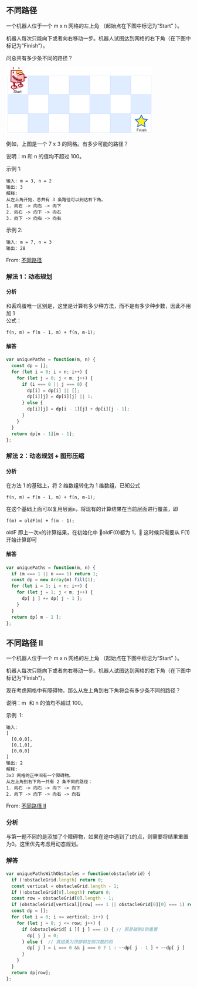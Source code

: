 ## 不同路径

一个机器人位于一个 m x n 网格的左上角 （起始点在下图中标记为“Start” ）。

机器人每次只能向下或者向右移动一步。机器人试图达到网格的右下角（在下图中标记为“Finish”）。

问总共有多少条不同的路径？

<img src="../../../static/不同路径.png">

例如，上图是一个 7 x 3 的网格。有多少可能的路径？

说明：m 和 n 的值均不超过 100。

示例 1:

```
输入: m = 3, n = 2
输出: 3
解释:
从左上角开始，总共有 3 条路径可以到达右下角。
1. 向右 -> 向右 -> 向下
2. 向右 -> 向下 -> 向右
3. 向下 -> 向右 -> 向右
```

示例 2:

```
输入: m = 7, n = 3
输出: 28
```
From: [不同路径](https://leetcode-cn.com/problems/unique-paths/)

### 解法 1：动态规划

#### 分析

和丢鸡蛋唯一区别是，这里是计算有多少种方法，而不是有多少种步数，因此不用加 1  
公式：

```
f(n, m) = f(n - 1, m) + f(n, m-1);
```

#### 解答

```javascript
var uniquePaths = function(m, n) {
  const dp = [];
  for (let i = 0; i < n; i++) {
    for (let j = 0; j < m; j++) {
      if (i === 0 || j === 0) {
        dp[i] = dp[i] || [];
        dp[i][j] = dp[i][j] || 1;
      } else {
        dp[i][j] = dp[i - 1][j] + dp[i][j - 1];
      }
    }
  }
  return dp[n - 1][m - 1];
};
```

### 解法 2：动态规划 + 图形压缩

#### 分析

在方法 1 的基础上，将 2 维数组转化为 1 维数组，已知公式

```
f(n, m) = f(n - 1, m) + f(n, m-1);
```

在这个基础上面可以复用层面`n`，将现有的计算结果在当前层面进行覆盖，即

```
f(m) = oldF(m) + f(m - 1);
```

oldF 即上一次`m`的计算结果，在初始化中 oldF(0)都为 1， 这时候只需要从 F(1)开始计算即可

#### 解答

```javascript
var uniquePaths = function(m, n) {
  if (m === 1 || n === 1) return 1;
  const dp = new Array(m).fill(1);
  for (let i = 1; i < n; i++) {
    for (let j = 1; j < m; j++) {
      dp[ j ] += dp[ j - 1 ];
    }
  }
  return dp[ m - 1 ];
};
```


## 不同路径 II
一个机器人位于一个 m x n 网格的左上角 （起始点在下图中标记为“Start” ）。

机器人每次只能向下或者向右移动一步。机器人试图达到网格的右下角（在下图中标记为“Finish”）。

现在考虑网格中有障碍物。那么从左上角到右下角将会有多少条不同的路径？

说明：m  和 n 的值均不超过 100。

示例  1:

```
输入:
[
  [0,0,0],
  [0,1,0],
  [0,0,0]
]
输出: 2
解释:
3x3 网格的正中间有一个障碍物。
从左上角到右下角一共有 2 条不同的路径：
1. 向右 -> 向右 -> 向下 -> 向下
2. 向下 -> 向下 -> 向右 -> 向右
```
From: [不同路径 II](https://leetcode-cn.com/problems/unique-paths-ii/)

### 分析
与第一题不同的是添加了个障碍物，如果在途中遇到了`1`的点，则需要将结果重置为0。这里优先考虑用动态规划。

### 解答
```javascript
var uniquePathsWithObstacles = function(obstacleGrid) {
  if (!obstacleGrid.length) return 0;
  const vertical = obstacleGrid.length - 1;
  if (!obstacleGrid[0].length) return 0;
  const row = obstacleGrid[0].length - 1;
  if (obstacleGrid[vertical][row] === 1 || obstacleGrid[0][0] === 1) return 0;
  const dp = [];
  for (let i = 0; i <= vertical; i++) {
    for (let j = 0; j <= row; j++) {
      if (obstacleGrid[ i ][ j ] === 1) { // 若是碰到1则重置
        dp[ j ] = 0;
      } else {  // 其结果为顶部和左侧次数的和
        dp[ j ] = i === 0 && j === 0 ? 1 : ~~dp[ j - 1 ] + ~~dp[ j ]
      }
    }
  }
  return dp[row];
};
```